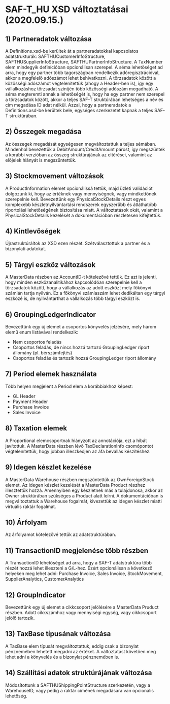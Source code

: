 ﻿# SAF-T_HU XSD változtatásai (2020.09.15.)

## 1) Partneradatok változása
A Definitions.xsd-be kerültek át a partneradatokkal kapcsolatos adatstrukturák: SAFTHUCustomerInfoStructure, SAFTHUSupplierInfoStructure, SAFTHUPartnerInfoStructure. A TaxNumber elem mindegyik definícióban opcionálisan szerepel. A séma lehetőséget ad arra, hogy egy partner több tagországban rendelkezik adóregisztrációval, akkor a megfelelő adószámot lehet behivatkozni. A törzsadatok között a közösségi adószámot végtelenítettük (ahogy a Header-ben is), így egy vállalkozáshoz törzsadat szintjén több közösségi adószám megadható. A séma megteremti annak a lehetőségét is, hogy ha egy partner nem szerepel a törzsadatok között, akkor a teljes SAF-T struktúrában lehetséges a név és cím megadása ID adat nélkül.
Azzal, hogy a partneradatok a Definitions.xsd-be kerültek bele, egységes szerkezetet kapnak a teljes SAF-T struktúrában.

## 2) Összegek megadása
Az összegek megadását egységesen megváltoztattuk a teljes sémában. Mindenhol bevezettük a DebitAmount/CreditAmount párost, így megszűntek a korábbi verzióban az összeg struktúrájának az eltérései, valamint az előjelek hiányát is megszűntettük.

## 3) Stockmovement változások
A ProductInformation elemet opcionálissá tettük, majd üzleti validációt dolgozunk ki, hogy az értéknek vagy mennyiségnek, vagy mindkettőnek szerepelnie kell.
Bevezettünk egy PhysicalStockDetails részt egyes komplexebb készletnyilvántartási rendszerek egyszerűbb és átláthatóbb riportolási lehetőségének biztosítása miatt. A változtatások okát, valamint a PhysicalStockDetails kezelését a dokumentációban részletesen kifejtettük.

## 4) Kintlevőségek
Újrastruktúráltok az XSD ezen részét. Szétválasztottuk a partner és a bizonylati adatokat.

## 5) Tárgyi eszköz változások
A MasterData részben az AccountID-t kötelezővé tettük. Ez azt is jelenti, hogy minden eszközanalitikához kapcsolódóan szerepelnie kell a törzsadatok között, hogy a vállalkozás az adott eszközt mely főkönyvi számlán tartja nyilván. Ez a főkönyvi számlaszám lehet dedikáltan egy tárgyi eszközé is, de nyilvántarthat a vállalkozás több tárgyi eszközt is. 

## 6) GroupingLedgerIndicator
Bevezettünk egy új elemet a csoportos könyvelés jelzésére, mely három elemű enum listávával rendelkezik:
- Nem csoportos feladás
- Csoportos feladás, de nincs hozzá tartozó GroupingLedger riport állomány (pl. bérszámfejtés)
- Csoportos feladás és tartozik hozzá GroupingLedger riport állomány

## 7) Period elemek használata
Több helyen megjelent a Period elem a korábbiakhoz képest:
- GL Header
- Payment Header
- Purchase Invoice
- Sales Invoice

## 8) Taxation elemek 
A Proportional elemcsoportnak hiányzott az annotációja, ezt a hibát javítottuk.
A MasterData részben lévő TaxDeclarationInfo csomópontot végtelenítettük, hogy jobban illeszkedjen az áfa bevallás készítéshez.

## 9) Idegen készlet kezelése
A MasterData Warehouse részben megszűntettük az OwnForeignStock elemet. Az idegen készlet kezelését a MasterData Product részhez illesztettük hozzá. Amennyiben egy készletnek más a tulajdonosa, akkor az Owner struktúrában szükséges a Product alatt leírni. A dokumentációban is megváltoztattuk a Warehouse fogalmát, kivezettük az idegen készlet miatti virtuális raktár fogalmat.

## 10) Árfolyam
Az árfolyamot kötelezővé tettük az adatstruktúrában. 

## 11) TransactionID megjelenése több részben
A TransactionID lehetőséget ad arra, hogy a SAF-T adatstruktúra több részét hozzá lehet illeszteni a G/L-hez. Ezért opcionálisan a következő helyeken meg lehet adni: Purchase Invoice, Sales Invoice, StockMovement, SupplierAnalytics, CustomerAnalytics

## 12) GroupIndicator
Bevezettünk egy új elemet a cikkcsoport jelölésére a MasterData Pruduct részben. Adott cikkszámhoz vagy mennyiségi egység, vagy cikkcsoport jelölő tartozik.

## 13) TaxBase típusának változása
A TaxBase elem típusát megváltoztattuk, eddig csak a bizonylat pénznemében lehetett megadni az értéket. A változtatást követően meg lehet adni a könyvelés és a bizonylat pénznemében is.

## 14) Szállítási adatok struktúrájának változása
Módosítottunk a SAFTHUShippingPointStructure szerkezetén, vagy a WarehouseID, vagy pedig a raktár címének megadására van opcionális lehetőség. 


